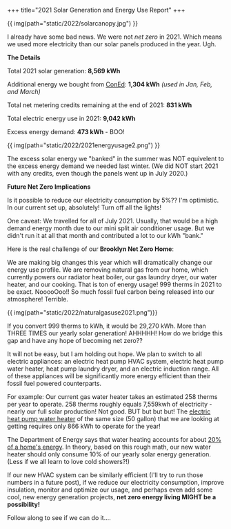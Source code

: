 +++
title="2021 Solar Generation and Energy Use Report"
+++

{{ img(path="static/2022/solarcanopy.jpg") }}

I already have some bad news. We were not *net zero* in 2021. Which means we used more electricity than our solar panels produced in the year. Ugh.

**The Details**

Total 2021 solar generation:
**8,569 kWh**

Additional energy we bought from [ConEd](https://www.coned.com/en/):
**1,304 kWh** *(used in Jan, Feb, and March)*

Total net metering credits remaining at the end of 2021:
**831 kWh**

Total electric energy use in 2021:
**9,042 kWh**

Excess energy demand:
**473 kWh** - BOO! 

{{ img(path="static/2022/2021energyusage2.png") }}

The excess solar energy we "banked" in the summer was NOT equivelent to the excess energy demand we needed last winter. (We did NOT start 2021 with any credits, even though the panels went up in July 2020.)

**Future Net Zero Implications**

Is it possible to reduce our electricity consumption by 5%?? I'm optimistic. In our current set up, absolutely! Turn off all the lights! 

One caveat: We travelled for all of July 2021. Usually, that would be a high demand energy month due to our mini split air conditioner usage. But we didn't run it at all that month and contributed a lot to our kWh "bank." 

Here is the real challenge of our **Brooklyn Net Zero Home**: 

We are making big changes this year which will dramatically change our energy use profile. We are removing natural gas from our home, which currently powers our radiator heat boiler, our gas laundry dryer, our water heater, and our cooking. That is ton of energy usage! 999 therms in 2021 to be exact. NooooOoo!! So much fossil fuel carbon being released into our atmosphere! Terrible.

{{ img(path="static/2022/naturalgasuse2021.png")}}

If you convert 999 therms to kWh, it would be 29,270 kWh. More than THREE TIMES our yearly solar generation! AHHHHH! How do we bridge this gap and have any hope of becoming net zero?? 

It will not be easy, but I am holding out hope. We plan to switch to all electric appliances: an electric heat pump HVAC system, electric heat pump water heater, heat pump laundry dryer, and an electric induction range. All of these appliances will be significantly more energy efficient than their fossil fuel powered counterparts. 

For example: Our current gas water heater takes an estimated 258 therms per year to operate. 258 therms roughly equals 7,559kwh of electricity - nearly our full solar production! Not good. BUT but but but! The [electric heat pump water heater](https://www.homedepot.com/p/Rheem-ProTerra-50-Gal-10-Year-Hybrid-High-Efficiency-Smart-Tank-Electric-Water-Heater-with-Leak-Detection-Auto-Shutoff-XE50T10HS45U0/312741462) of the same size (50 gallon) that we are looking at getting requires only 866 kWh to operate for the year! 

The Department of Energy says that water heating accounts for about [20% of a home's energy](https://www.energy.gov/energysaver/water-heating). In theory, based on this rough math, our new water heater should only consume 10% of our yearly solar energy generation. (Less if we all learn to love cold showers?!) 

If our new HVAC system can be similarly efficient (I'll try to run those numbers in a future post), if we reduce our electricity consumption, improve insulation, monitor and optimize our usage, and perhaps even add some cool, new energy generation projects, **net zero energy living MIGHT be a possibility!** 

Follow along to see if we can do it....

